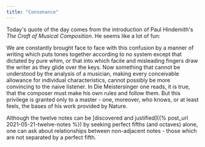 ```yaml
---
title: "Consonance"
---
```


Today's quote of the day comes from the introduction of Paul Hindemith's _The Craft of Musical Composition_. He seems like a lot of fun:

<div class="media">
<p>We are constantly brought face to face with this confusion by a manner of writing which puts tones together according to no system except that dictated by pure whim, or that into which facile and misleading fingers draw the writer as they glide over the keys. Now something that cannot be understood by the analysis of a musician, making every conceivable allowance for individual characteristics, cannot possibly be more convincing to the naive listener. In Die Meistersinger one reads, it is true, that the composer must make his own rules and follow them. But this privilege is granted only to a master - one, moreover, who knows, or at least feels, the bases of his work provided by Nature.</p>
</div>

Although the twelve notes can be [discovered and justified]({% post_url 2021-05-21-twelve-notes %}) by seeking perfect fifths (and octaves) alone, one can ask about relationships between non-adjacent notes - those which are not separated by a perfect fifth.
